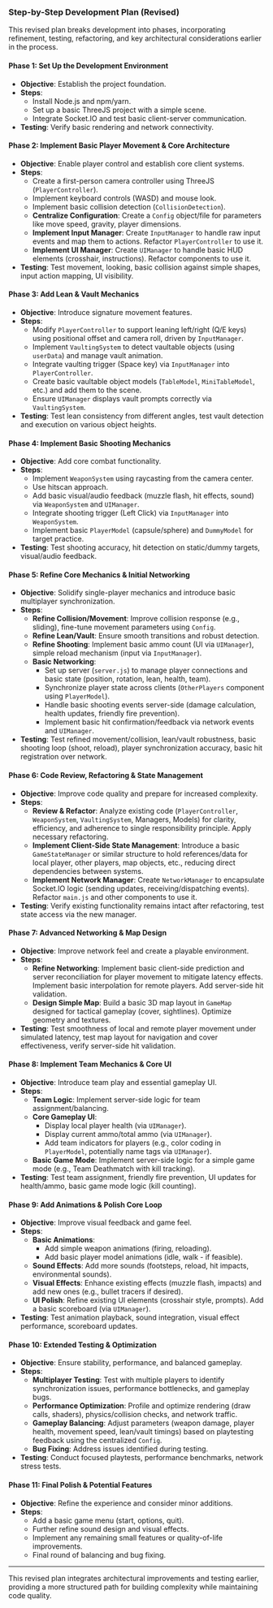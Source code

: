 ### Step-by-Step Development Plan (Revised)

This revised plan breaks development into phases, incorporating refinement, testing, refactoring, and key architectural considerations earlier in the process.

#### Phase 1: Set Up the Development Environment

- **Objective**: Establish the project foundation.
- **Steps**:
  - Install Node.js and npm/yarn.
  - Set up a basic ThreeJS project with a simple scene.
  - Integrate Socket.IO and test basic client-server communication.
- **Testing**: Verify basic rendering and network connectivity.

#### Phase 2: Implement Basic Player Movement & Core Architecture

- **Objective**: Enable player control and establish core client systems.
- **Steps**:
  - Create a first-person camera controller using ThreeJS (`PlayerController`).
  - Implement keyboard controls (WASD) and mouse look.
  - Implement basic collision detection (`CollisionDetection`).
  - **Centralize Configuration**: Create a `Config` object/file for parameters like move speed, gravity, player dimensions.
  - **Implement Input Manager**: Create `InputManager` to handle raw input events and map them to actions. Refactor `PlayerController` to use it.
  - **Implement UI Manager**: Create `UIManager` to handle basic HUD elements (crosshair, instructions). Refactor components to use it.
- **Testing**: Test movement, looking, basic collision against simple shapes, input action mapping, UI visibility.

#### Phase 3: Add Lean & Vault Mechanics

- **Objective**: Introduce signature movement features.
- **Steps**:
  - Modify `PlayerController` to support leaning left/right (Q/E keys) using positional offset and camera roll, driven by `InputManager`.
  - Implement `VaultingSystem` to detect vaultable objects (using `userData`) and manage vault animation.
  - Integrate vaulting trigger (Space key) via `InputManager` into `PlayerController`.
  - Create basic vaultable object models (`TableModel`, `MiniTableModel`, etc.) and add them to the scene.
  - Ensure `UIManager` displays vault prompts correctly via `VaultingSystem`.
- **Testing**: Test lean consistency from different angles, test vault detection and execution on various object heights.

#### Phase 4: Implement Basic Shooting Mechanics

- **Objective**: Add core combat functionality.
- **Steps**:
  - Implement `WeaponSystem` using raycasting from the camera center.
  - Use hitscan approach.
  - Add basic visual/audio feedback (muzzle flash, hit effects, sound) via `WeaponSystem` and `UIManager`.
  - Integrate shooting trigger (Left Click) via `InputManager` into `WeaponSystem`.
  - Implement basic `PlayerModel` (capsule/sphere) and `DummyModel` for target practice.
- **Testing**: Test shooting accuracy, hit detection on static/dummy targets, visual/audio feedback.

#### Phase 5: Refine Core Mechanics & Initial Networking

- **Objective**: Solidify single-player mechanics and introduce basic multiplayer synchronization.
- **Steps**:
  - **Refine Collision/Movement**: Improve collision response (e.g., sliding), fine-tune movement parameters using `Config`.
  - **Refine Lean/Vault**: Ensure smooth transitions and robust detection.
  - **Refine Shooting**: Implement basic ammo count (UI via `UIManager`), simple reload mechanism (input via `InputManager`).
  - **Basic Networking**:
    - Set up server (`server.js`) to manage player connections and basic state (position, rotation, lean, health, team).
    - Synchronize player state across clients (`OtherPlayers` component using `PlayerModel`).
    - Handle basic shooting events server-side (damage calculation, health updates, friendly fire prevention).
    - Implement basic hit confirmation/feedback via network events and `UIManager`.
- **Testing**: Test refined movement/collision, lean/vault robustness, basic shooting loop (shoot, reload), player synchronization accuracy, basic hit registration over network.

#### Phase 6: Code Review, Refactoring & State Management

- **Objective**: Improve code quality and prepare for increased complexity.
- **Steps**:
  - **Review & Refactor**: Analyze existing code (`PlayerController`, `WeaponSystem`, `VaultingSystem`, Managers, Models) for clarity, efficiency, and adherence to single responsibility principle. Apply necessary refactoring.
  - **Implement Client-Side State Management**: Introduce a basic `GameStateManager` or similar structure to hold references/data for local player, other players, map objects, etc., reducing direct dependencies between systems.
  - **Implement Network Manager**: Create `NetworkManager` to encapsulate Socket.IO logic (sending updates, receiving/dispatching events). Refactor `main.js` and other components to use it.
- **Testing**: Verify existing functionality remains intact after refactoring, test state access via the new manager.

#### Phase 7: Advanced Networking & Map Design

- **Objective**: Improve network feel and create a playable environment.
- **Steps**:
  - **Refine Networking**: Implement basic client-side prediction and server reconciliation for player movement to mitigate latency effects. Implement basic interpolation for remote players. Add server-side hit validation.
  - **Design Simple Map**: Build a basic 3D map layout in `GameMap` designed for tactical gameplay (cover, sightlines). Optimize geometry and textures.
- **Testing**: Test smoothness of local and remote player movement under simulated latency, test map layout for navigation and cover effectiveness, verify server-side hit validation.

#### Phase 8: Implement Team Mechanics & Core UI

- **Objective**: Introduce team play and essential gameplay UI.
- **Steps**:
  - **Team Logic**: Implement server-side logic for team assignment/balancing.
  - **Core Gameplay UI**:
    - Display local player health (via `UIManager`).
    - Display current ammo/total ammo (via `UIManager`).
    - Add team indicators for players (e.g., color coding in `PlayerModel`, potentially name tags via `UIManager`).
  - **Basic Game Mode**: Implement server-side logic for a simple game mode (e.g., Team Deathmatch with kill tracking).
- **Testing**: Test team assignment, friendly fire prevention, UI updates for health/ammo, basic game mode logic (kill counting).

#### Phase 9: Add Animations & Polish Core Loop

- **Objective**: Improve visual feedback and game feel.
- **Steps**:
  - **Basic Animations**:
    - Add simple weapon animations (firing, reloading).
    - Add basic player model animations (idle, walk - if feasible).
  - **Sound Effects**: Add more sounds (footsteps, reload, hit impacts, environmental sounds).
  - **Visual Effects**: Enhance existing effects (muzzle flash, impacts) and add new ones (e.g., bullet tracers if desired).
  - **UI Polish**: Refine existing UI elements (crosshair style, prompts). Add a basic scoreboard (via `UIManager`).
- **Testing**: Test animation playback, sound integration, visual effect performance, scoreboard updates.

#### Phase 10: Extended Testing & Optimization

- **Objective**: Ensure stability, performance, and balanced gameplay.
- **Steps**:
  - **Multiplayer Testing**: Test with multiple players to identify synchronization issues, performance bottlenecks, and gameplay bugs.
  - **Performance Optimization**: Profile and optimize rendering (draw calls, shaders), physics/collision checks, and network traffic.
  - **Gameplay Balancing**: Adjust parameters (weapon damage, player health, movement speed, lean/vault timings) based on playtesting feedback using the centralized `Config`.
  - **Bug Fixing**: Address issues identified during testing.
- **Testing**: Conduct focused playtests, performance benchmarks, network stress tests.

#### Phase 11: Final Polish & Potential Features

- **Objective**: Refine the experience and consider minor additions.
- **Steps**:
  - Add a basic game menu (start, options, quit).
  - Further refine sound design and visual effects.
  - Implement any remaining small features or quality-of-life improvements.
  - Final round of balancing and bug fixing.

---

This revised plan integrates architectural improvements and testing earlier, providing a more structured path for building complexity while maintaining code quality.
